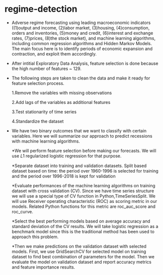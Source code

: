 # regime-detection

* Adverse regime forecasting using leading macroeconomic indicators ((1)output and income, (2)labor market, (3)housing, (4)consumption, orders and inventories, (5)money and credit, (6)interest and exchange rates, (7)prices, (8)the stock market), and machine learning algorithms, including common regression algorithms and Hidden Markov Models. The main focus here is to identify periods of economic expansion and contraction, and exploit them accordingly.

* After intitial Exploratory Data Analysis, feature selection is done because the high number of features ~ 129.

* The following steps are taken to clean the data and make it ready for feature selection process.

  1.Remove the variables with missing observations
  
  2.Add lags of the variables as additional features
  
  3.Test stationarity of time series
  
  4.Standardize the dataset
  
* We have two binary outcomes that we want to classify with certain variables. Here we will summarize our approach to predict recessions with machine learning algorithms.

  *We will perform feature selection before making our forecasts. We will use  𝐿1  regularized logistic regression for that purpose.

  *Separate dataset into training and validation datasets. Split based dataset based on time: the period over 1960-1996 is selected for training and the period over 1996-2018 is kept for validation

  *Evaluate performances of the machine learning algorithms on training dataset with cross validation (CV). Since we have time series structure we will use a special type of CV function in Python,TimeSeriesSplit. We will use Receiver operating characteristic (ROC) as scoring metric in our models. Related Python functions for this metric are roc_auc_score and roc_curve.

  *Select the best performing models based on average accuracy and standard deviation of the CV results. We will take logistic regression as a benchmark model since this is the traditional method has been used to approach this problem.

  *Then we make predictions on the validation dataset with selected models. First, we use GridSearchCV for selected model on training dataset to find best combination of parameters for the model. Then we evaluate the model on validation dataset and report accuracy metrics and feature importance results.
